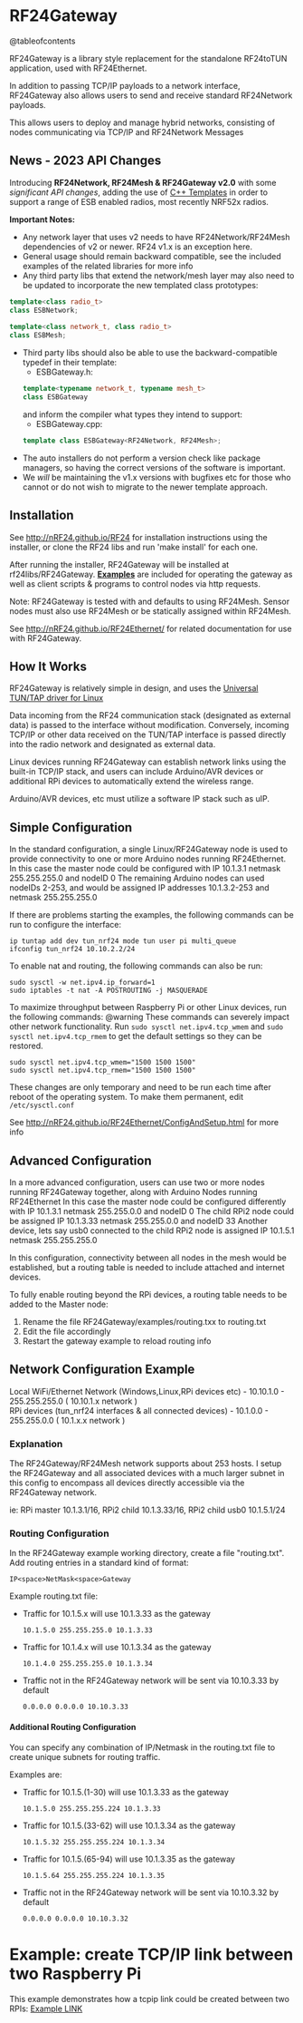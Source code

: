 # RF24Gateway

@tableofcontents

RF24Gateway is a library style replacement for the standalone RF24toTUN application, used with RF24Ethernet.

In addition to passing TCP/IP payloads to a network interface, RF24Gateway also allows users to send and receive
standard RF24Network payloads.

This allows users to deploy and manage hybrid networks, consisting of nodes communicating via TCP/IP and RF24Network Messages

## News - 2023 API Changes

Introducing **RF24Network, RF24Mesh & RF24Gateway v2.0** with some *significant API changes*, adding the use of [C++ Templates](https://cplusplus.com/doc/oldtutorial/templates/)
in order to support a range of ESB enabled radios, most recently NRF52x radios.

**Important Notes:**
- Any network layer that uses v2 needs to have RF24Network/RF24Mesh dependencies of v2 or newer. RF24 v1.x is an exception here.
- General usage should remain backward compatible, see the included examples of the related libraries for more info
- Any third party libs that extend the network/mesh layer may also need to be updated to incorporate the new templated class prototypes:
```cpp
template<class radio_t>
class ESBNetwork;
  
template<class network_t, class radio_t>
class ESBMesh;
```
- Third party libs should also be able to use the backward-compatible typedef in their template:
  - ESBGateway.h:
  ```cpp
  template<typename network_t, typename mesh_t>
  class ESBGateway
  ```
  and inform the compiler what types they intend to support:
  - ESBGateway.cpp:
  ```cpp
  template class ESBGateway<RF24Network, RF24Mesh>;
  ```  
- The auto installers do not perform a version check like package managers, so having the correct versions of the software is important.
- We *will* be maintaining the v1.x versions with bugfixes etc for those who cannot or do not wish to migrate to the newer template approach.

## Installation

See http://nRF24.github.io/RF24 for installation instructions using the installer, or clone the RF24 libs and run 'make install' for each one.

After running the installer, RF24Gateway will be installed at rf24libs/RF24Gateway. [**Examples**](examples.html) are included for operating the gateway
as well as client scripts & programs to control nodes via http requests.

Note: RF24Gateway is tested with and defaults to using RF24Mesh. Sensor nodes must also use RF24Mesh or be statically assigned within RF24Mesh.

See http://nRF24.github.io/RF24Ethernet/ for related documentation for use with RF24Gateway.

## How It Works

RF24Gateway is relatively simple in design, and uses the [Universal TUN/TAP driver for Linux](https://www.kernel.org/doc/Documentation/networking/tuntap.txt)

Data incoming from the RF24 communication stack (designated as external data) is passed to the interface without modification. Conversely, incoming TCP/IP or other data
received on the TUN/TAP interface is passed directly into the radio network and designated as external data.

Linux devices running RF24Gateway can establish network links using the built-in TCP/IP stack, and users can include Arduino/AVR devices or additional RPi devices to automatically
extend the wireless range.

Arduino/AVR devices, etc must utilize a software IP stack such as uIP.

## Simple Configuration

In the standard configuration, a single Linux/RF24Gateway node is used to provide connectivity to one or more
Arduino nodes running RF24Ethernet.
In this case the master node could be configured with IP 10.1.3.1 netmask 255.255.255.0 and nodeID 0
The remaining Arduino nodes can used nodeIDs 2-253, and would be assigned IP addresses 10.1.3.2-253 and netmask 255.255.255.0

If there are problems starting the examples, the following commands can be run to configure the interface:

```shell
ip tuntap add dev tun_nrf24 mode tun user pi multi_queue
ifconfig tun_nrf24 10.10.2.2/24
```

To enable nat and routing, the following commands can also be run:

```shell
sudo sysctl -w net.ipv4.ip_forward=1
sudo iptables -t nat -A POSTROUTING -j MASQUERADE
```

To maximize throughput between Raspberry Pi or other Linux devices, run the following commands:
@warning These commands can severely impact other network functionality. Run `sudo sysctl net.ipv4.tcp_wmem` and `sudo sysctl net.ipv4.tcp_rmem` to get the default settings so they can be restored.

```shell
sudo sysctl net.ipv4.tcp_wmem="1500 1500 1500"
sudo sysctl net.ipv4.tcp_rmem="1500 1500 1500"
```
These changes are only temporary and need to be run each time after reboot of the operating system. To make them permanent, edit `/etc/sysctl.conf`

See http://nRF24.github.io/RF24Ethernet/ConfigAndSetup.html for more info

## Advanced Configuration

In a more advanced configuration, users can use two or more nodes running RF24Gateway together, along with Arduino Nodes
running RF24Ethernet
In this case the master node could be configured differently with IP 10.1.3.1 netmask 255.255.0.0 and nodeID 0
The child RPi2 node could be assigned IP 10.1.3.33 netmask 255.255.0.0 and nodeID 33
Another device, lets say usb0 connected to the child RPi2 node is assigned IP 10.1.5.1 netmask 255.255.255.0

In this configuration, connectivity between all nodes in the mesh would be established, but a routing table is
needed to include attached and internet devices.

To fully enable routing beyond the RPi devices, a routing table needs to be added to the Master node:

1. Rename the file RF24Gateway/examples/routing.txx to routing.txt
2. Edit the file accordingly
3. Restart the gateway example to reload routing info

## Network Configuration Example

Local WiFi/Ethernet Network (Windows,Linux,RPi devices etc) - 10.10.1.0 - 255.255.255.0 ( 10.10.1.x network ) <br>
RPi devices (tun_nrf24 interfaces & all connected devices) - 10.1.0.0 - 255.255.0.0 ( 10.1.x.x network )

### Explanation

The RF24Gateway/RF24Mesh network supports about 253 hosts. I setup the RF24Gateway and all associated
devices with a much larger subnet in this config to encompass all devices directly accessible via the RF24Gateway network.

ie: RPi master 10.1.3.1/16, RPi2 child 10.1.3.33/16, RPi2 child usb0 10.1.5.1/24

### Routing Configuration

In the RF24Gateway example working directory, create a file "routing.txt".
Add routing entries in a standard kind of format:

```text
IP<space>NetMask<space>Gateway
```

Example routing.txt file:

- Traffic for 10.1.5.x will use 10.1.3.33 as the gateway

   ```text
   10.1.5.0 255.255.255.0 10.1.3.33
   ```

- Traffic for 10.1.4.x will use 10.1.3.34 as the gateway

   ```text
   10.1.4.0 255.255.255.0 10.1.3.34
   ```

- Traffic not in the RF24Gateway network will be sent via 10.10.3.33 by default

   ```text
   0.0.0.0 0.0.0.0 10.10.3.33
   ```

#### Additional Routing Configuration

You can specify any combination of IP/Netmask in the routing.txt file to create unique subnets for routing traffic.

Examples are:

- Traffic for 10.1.5.(1-30) will use 10.1.3.33 as the gateway

   ```text
   10.1.5.0 255.255.255.224 10.1.3.33
   ```

- Traffic for 10.1.5.(33-62) will use 10.1.3.34 as the gateway

   ```text
   10.1.5.32 255.255.255.224 10.1.3.34
   ```

- Traffic for 10.1.5.(65-94) will use 10.1.3.35 as the gateway

   ```text
   10.1.5.64 255.255.255.224 10.1.3.35
   ```

- Traffic not in the RF24Gateway network will be sent via 10.10.3.32 by default

   ```text
   0.0.0.0 0.0.0.0 10.10.3.32
   ```

# Example: create TCP/IP link between two Raspberry Pi

This example demonstrates how a tcpip link could be created between two RPIs: [Example LINK](md_docs_2rpi__tcpip__link.html)
